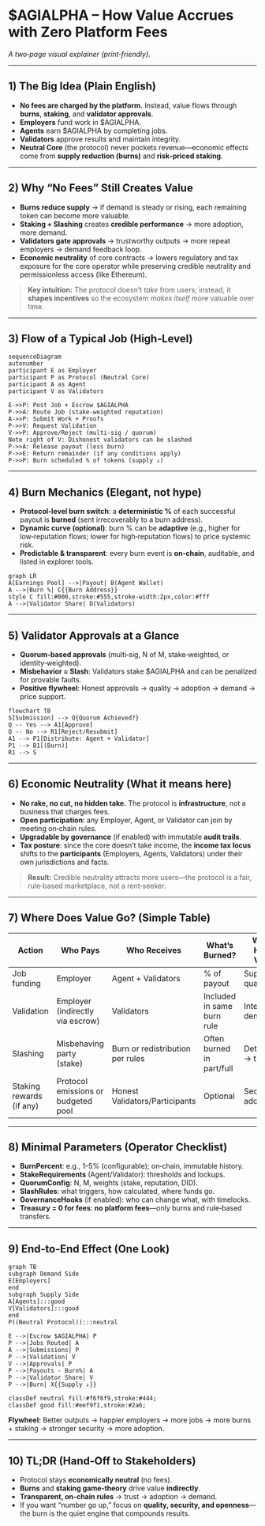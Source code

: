# $AGIALPHA – How Value Accrues with **Zero Platform Fees**
*A two‑page visual explainer (print‑friendly).*

---

## 1) The Big Idea (Plain English)
- **No fees are charged by the platform.** Instead, value flows through **burns**, **staking**, and **validator approvals**.
- **Employers** fund work in $AGIALPHA.
- **Agents** earn $AGIALPHA by completing jobs.
- **Validators** approve results and maintain integrity.
- **Neutral Core** (the protocol) never pockets revenue—economic effects come from **supply reduction (burns)** and **risk‑priced staking**.

---

## 2) Why “No Fees” Still Creates Value
- **Burns reduce supply** → if demand is steady or rising, each remaining token can become more valuable.
- **Staking + Slashing** creates **credible performance** → more adoption, more demand.
- **Validators gate approvals** → trustworthy outputs → more repeat employers → demand feedback loop.
- **Economic neutrality** of core contracts → lowers regulatory and tax exposure for the core operator while preserving credible neutrality and permissionless access (like Ethereum).

> **Key intuition:** The protocol doesn’t *take* from users; instead, it **shapes incentives** so the ecosystem *makes itself* more valuable over time.

---

## 3) Flow of a Typical Job (High‑Level)
```mermaid
sequenceDiagram
autonumber
participant E as Employer
participant P as Protocol (Neutral Core)
participant A as Agent
participant V as Validators

E->>P: Post Job + Escrow $AGIALPHA
P->>A: Route Job (stake-weighted reputation)
A->>P: Submit Work + Proofs
P->>V: Request Validation
V->>P: Approve/Reject (multi-sig / quorum)
Note right of V: Dishonest validators can be slashed
P->>A: Release payout (less burn)
P->>E: Return remainder (if any conditions apply)
P->>P: Burn scheduled % of tokens (supply ↓)
```

---

## 4) Burn Mechanics (Elegant, not hype)
- **Protocol‑level burn switch**: a **deterministic %** of each successful payout is **burned** (sent irrecoverably to a burn address).
- **Dynamic curve (optional)**: burn % can be **adaptive** (e.g., higher for low‑reputation flows; lower for high‑reputation flows) to price systemic risk.
- **Predictable & transparent**: every burn event is **on‑chain**, auditable, and listed in explorer tools.

```mermaid
graph LR
A[Earnings Pool] -->|Payout| B(Agent Wallet)
A -->|Burn %| C{{Burn Address}}
style C fill:#000,stroke:#555,stroke-width:2px,color:#fff
A -->|Validator Share| D(Validators)
```

---

## 5) Validator Approvals at a Glance
- **Quorum‑based approvals** (multi‑sig, N of M, stake‑weighted, or identity‑weighted).
- **Misbehavior = Slash**: Validators stake $AGIALPHA and can be penalized for provable faults.
- **Positive flywheel**: Honest approvals → quality → adoption → demand → price support.

```mermaid
flowchart TB
S[Submission] --> Q{Quorum Achieved?}
Q -- Yes --> A1[Approve]
Q -- No --> R1[Reject/Resubmit]
A1 --> P1[Distribute: Agent + Validator]
P1 --> B1[(Burn)]
R1 --> S
```

---

## 6) Economic Neutrality (What it means here)
- **No rake, no cut, no hidden take.** The protocol is **infrastructure**, not a business that charges fees.
- **Open participation**: any Employer, Agent, or Validator can join by meeting on‑chain rules.
- **Upgradable by governance** (if enabled) with immutable **audit trails**.
- **Tax posture**: since the core doesn’t take income, the **income tax locus** shifts to the **participants** (Employers, Agents, Validators) under their own jurisdictions and facts.

> **Result:** Credible neutrality attracts more users—the protocol is a fair, rule‑based marketplace, not a rent‑seeker.

---

## 7) Where Does Value Go? (Simple Table)

| Action | Who Pays | Who Receives | What’s Burned? | Why it Helps Value |
|---|---|---|---|---|
| Job funding | Employer | Agent + Validators | % of payout | Supply ↓; quality ↑ |
| Validation | Employer (indirectly via escrow) | Validators | Included in same burn rule | Integrity → demand ↑ |
| Slashing | Misbehaving party (stake) | Burn or redistribution per rules | Often burned in part/full | Deterrence → trust ↑ |
| Staking rewards (if any) | Protocol emissions or budgeted pool | Honest Validators/Participants | Optional | Security → adoption ↑ |

---

## 8) Minimal Parameters (Operator Checklist)
- **BurnPercent**: e.g., 1–5% (configurable); on‑chain, immutable history.
- **StakeRequirements** (Agent/Validator): thresholds and lockups.
- **QuorumConfig**: N, M, weights (stake, reputation, DID).
- **SlashRules**: what triggers, how calculated, where funds go.
- **GovernanceHooks** (if enabled): who can change what, with timelocks.
- **Treasury = 0 for fees**: **no platform fees**—only burns and rule‑based transfers.

---

## 9) End‑to‑End Effect (One Look)
```mermaid
graph TB
subgraph Demand Side
E[Employers]
end
subgraph Supply Side
A[Agents]:::good
V[Validators]:::good
end
P((Neutral Protocol)):::neutral

E -->|Escrow $AGIALPHA| P
P -->|Jobs Routed| A
A -->|Submissions| P
P -->|Validation| V
V -->|Approvals| P
P -->|Payouts - Burn%| A
P -->|Validator Share| V
P -->|Burn| X{{Supply ↓}}

classDef neutral fill:#f6f6f9,stroke:#444;
classDef good fill:#eef9f1,stroke:#2a6;
```

**Flywheel:** Better outputs → happier employers → more jobs → more burns + staking → stronger security → more adoption.

---

## 10) TL;DR (Hand‑Off to Stakeholders)
- Protocol stays **economically neutral** (no fees).
- **Burns** and **staking game‑theory** drive value **indirectly**.
- **Transparent, on‑chain rules** → trust → adoption → demand.
- If you want “number go up,” focus on **quality, security, and openness**—the burn is the quiet engine that compounds results.
